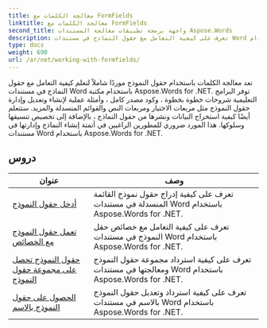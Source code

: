 ```yaml
---
title: معالجة الكلمات مع FormFields
linktitle: معالجة الكلمات مع FormFields
second_title: واجهة برمجة تطبيقات معالجة المستندات Aspose.Words
description: تعرف على كيفية التعامل مع حقول النماذج في مستندات Word باستخدام Aspose.Words for .NET. دروس مفصلة مع أمثلة التعليمات البرمجية.
type: docs
weight: 690
url: /ar/net/working-with-formfields/
---
```

تعد معالجة الكلمات باستخدام حقول النموذج موردًا شاملاً لتعلم كيفية التعامل مع حقول النماذج في مستندات Word باستخدام مكتبة Aspose.Words for .NET. توفر البرامج التعليمية شروحات خطوة بخطوة ، وكود مصدر كامل ، وأمثلة عملية لإنشاء وتعديل وإدارة حقول النموذج مثل مربعات الاختيار ومربعات النص والقوائم المنسدلة والمزيد. ستتعلم أيضًا كيفية استخراج البيانات ونشرها من حقول النماذج ، بالإضافة إلى تخصيص تنسيقها وسلوكها. هذا المورد ضروري للمطورين الراغبين في أتمتة إنشاء النماذج وإدارتها في مستندات Word باستخدام Aspose.Words for .NET.

 ## دروس
| عنوان | وصف |
| --- | --- |
| [أدخل حقول النموذج](./insert-form-fields/) | تعرف على كيفية إدراج حقول نموذج القائمة المنسدلة في مستندات Word باستخدام Aspose.Words for .NET. |
| [تعمل حقول النموذج مع الخصائص](./form-fields-work-with-properties/) | تعرف على كيفية التعامل مع خصائص حقل النموذج في مستندات Word باستخدام Aspose.Words for .NET. |
| [حقول النموذج تحصل على مجموعة حقول النموذج](./form-fields-get-form-fields-collection/) | تعرف على كيفية استرداد مجموعة حقول النموذج ومعالجتها في مستندات Word باستخدام Aspose.Words for .NET. |
| [الحصول على حقول النموذج بالاسم](./form-fields-get-by-name/) | تعرف على كيفية استرداد وتعديل حقول النموذج بالاسم في مستندات Word باستخدام Aspose.Words for .NET. |